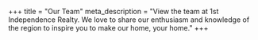 +++
title = "Our Team"
meta_description = "View the team at 1st Independence Realty. We love to share our enthusiasm and knowledge of the region to inspire you to make our home, your home."
+++